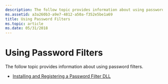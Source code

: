 ```yaml
---
description: The follow topic provides information about using password filters.
ms.assetid: a3a260b3-a9e7-4812-a50a-f352e5be1a69
title: Using Password Filters
ms.topic: article
ms.date: 05/31/2018
---
```


# Using Password Filters

The follow topic provides information about using password filters.

-   [Installing and Registering a Password Filter DLL](installing-and-registering-a-password-filter-dll.md)

 

 



